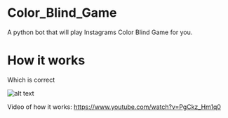 # Color_Blind_Game

A python bot that will play Instagrams Color Blind Game for you.


# How it works

Which is correct

![alt text](https://github.com/themichaelfischer/Color_Blind_Game/tree/main/Photos/_first.png)





Video of how it works: https://www.youtube.com/watch?v=PgCkz_Hm1q0
